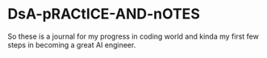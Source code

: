 # DsA-pRACtICE-AND-nOTES

So these is a journal for my progress in coding world and kinda my first few steps in becoming a great AI engineer.
